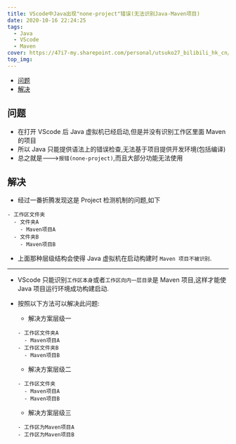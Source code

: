 ```yaml
---
title: VScode中Java出现"none-project"错误(无法识别Java-Maven项目)
date: 2020-10-16 22:24:25
tags:
  - Java
  - VScode
  - Maven
cover: https://47i7-my.sharepoint.com/personal/utsuko27_bilibili_hk_cn/Documents/Pictures/bed/post/xiSTXMhqsgzD7UP.jpg
top_img:
---
```


<!--
 * @Author: Weidows
 * @LastEditors: Weidows
 * @LastEditTime: 2021-09-02 15:30:55
 * @FilePath: \Blog-private\source\_posts\Java\VScode_project_errors.md
-->

- [问题](#问题)
- [解决](#解决)

## 问题

- 在打开 VScode 后 Java 虚拟机已经启动,但是并没有识别工作区里面 Maven 的项目
- 所以 Java 只能提供语法上的错误检查,无法基于项目提供开发环境(包括编译)
- 总之就是--->`报错(none-project)`,而且大部分功能无法使用

## 解决

- 经过一番折腾发现这是 Project 检测机制的问题,如下

```
- 工作区文件夹
  - 文件夹A
    - Maven项目A
  - 文件夹B
    - Maven项目B
```

- 上面那种层级结构会使得 Java 虚拟机在启动构建时 `Maven 项目不被识别`.

---

- VScode 只能识别`工作区本身`或者`工作区向内一层目录`是 Maven 项目,这样才能使 Java 项目运行环境成功构建启动.
- 按照以下方法可以解决此问题:

  - 解决方案层级一

  ```
  - 工作区文件夹A
    - Maven项目A
  - 工作区文件夹B
    - Maven项目B
  ```

  - 解决方案层级二

  ```
  - 工作区文件夹
    - Maven项目A
    - Maven项目B
  ```

  - 解决方案层级三

  ```
  - 工作区为Maven项目A
  - 工作区为Maven项目B
  ```
